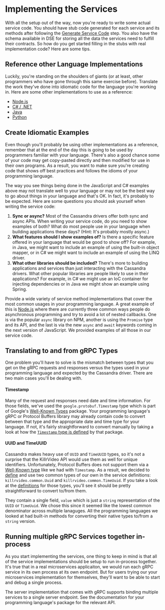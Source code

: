 # Implementing the Services

With all the setup out of the way, now you're ready to write some actual service code. You 
should have stub code generated for each service and its methods after following the
[Generate Service Code][generate-service-code] step. You also have the schema available in
DSE for storing all the data the services need to fulfill their contracts. So how do you get 
started filling in the stubs with real implementation code? Here are some tips.

## Reference other Language Implementations

Luckily, you're standing on the shoulders of giants (or at least, other programmers who have
gone through this same exercise before). Translate the work they've done into idiomatic code
for the language you're working in. Here are some other implementations to use as a reference:

- [Node.js][killrvideo-nodejs]
- [C\# / .NET][killrvideo-csharp]
- [Java][killrvideo-java]
- [Python][killrvideo-python]

## Create Idiomatic Examples

Even though you'll probably be using other implementations as a reference, remember that at
the end of the day this is going to be used by programmers familiar with your language.
There's also a good chance some of your code may get copy-pasted directly and then modified
for use in their own programs. As a result, you want to make sure you're creating code that
shows off best practices and follows the idioms of your programming language.

The way you see things being done in the JavaScript and C\# examples above may not translate
well to your language or may not be the best way to go about things in your language and that's
OK. In fact, it's probably to be expected. Here are some questions you should ask yourself
when writing the service code:

1. **Sync or async?** Most of the Cassandra drivers offer both sync and async APIs. When
writing your service code, do you need to show examples of both? What do most people use in
your language when building applications these days? (Hint: It's probably mostly async.)
1. **What features should I show examples of?** Is there a specific feature offered
in your language that would be good to show off? For example, in Java, we might want to
include an example of using the built-in object mapper, or in C\# we might want to include
an example of using the LINQ driver.
1. **What other libraries should be included?** There's more to building applications and 
services than just interacting with the Cassandra drivers. What other popular libraries are
people likely to use in their applications? For example, in C\# we might use an IoC container
for injecting dependencies or in Java we might show an example using Spring.

Provide a wide variety of service method implementations that cover the most common usages in
your programming language. A great example of this is [Node.js][killrvideo-nodejs] where 
there are currently three common ways people do asynchronous programming and try to avoid a
lot of nested callbacks. One is via the popular `async` library on NPM, another is using the
`Promise` type and its API, and the last is via the new `async` and `await` keywords coming in
the next version of JavaScript. We provided examples of all those in our service code.

## Translating to and from gRPC Types

One problem you'll have to solve is the mismatch between types that you get on the gRPC
requests and responses versus the types used in your programming language and expected by the
Cassandra driver. There are two main cases you'll be dealing with.

#### Timestamp

Many of the request and responses need date and time information. For those fields, we've used
the `google.protobuf.Timestamp` type which is part of Google's [Well-Known Types][well-known-types]
package. Your programming language's gRPC or Protocol Buffers library may already contain
code to convert between that type and the appropriate date and time type for your language. If
not, it's fairly straightforward to convert manually by taking a look at how the 
[`Timestamp` type is defined][timestamp-def] by that package.

#### UUID and TimeUUID

Cassandra makes heavy use of `UUID` and `TimeUUID` types, so it's not a surprise that the
KillrVideo API would use them as well for unique identifiers. Unfortunately, Protocol Buffers
does not support them via a [Well-Known type][well-known-types] like we had with `Timestamp`.
As a result, we decided to [define][common-types-proto] and use two common types of our own
in the service definitions: `killrvideo.common.Uuid` and `killrvideo.common.TimeUuid`. If you
take a look at the [definitions][common-types-proto] for those types, you'll see it should be
pretty straightforward to convert to/from them.

They contain a single field, `value` which is just a `string` representation of the `UUID` or
`TimeUuid`. We chose this since it seemed like the lowest common denominator across multiple
lanaguges. All the programming languages we looked at had built-in methods for converting
their native types to/from a `string` version.

## Running multiple gRPC Services together in-process

As you start implementing the services, one thing to keep in mind is that all of the service
implementations should be setup to run in-process together. It's true that in a real
microservices applicaiton, we would run each gRPC service in its own process at its own
endpoint. But for users trying our your microservices implementation for themselves, they'll
want to be able to start and debug a single process.

The server implementation that comes with gRPC supports binding multiple services to a single
server endpoint. See the documentation for your programming language's package for the 
relevant API.


[generate-service-code]: /docs/development/generate-service-code/
[killrvideo-nodejs]: https://github.com/KillrVideo/killrvideo-nodejs
[killrvideo-csharp]: https://github.com/KillrVideo/killrvideo-csharp
[killrvideo-java]: https://github.com/KillrVideo/killrvideo-java
[killrvideo-python]: https://github.com/KillrVideo/killrvideo-python
[well-known-types]: https://developers.google.com/protocol-buffers/docs/reference/google.protobuf
[timestamp-def]: https://developers.google.com/protocol-buffers/docs/reference/google.protobuf#google.protobuf.Timestamp
[common-types-proto]: https://github.com/KillrVideo/killrvideo-service-protos/blob/master/src/common/common_types.proto